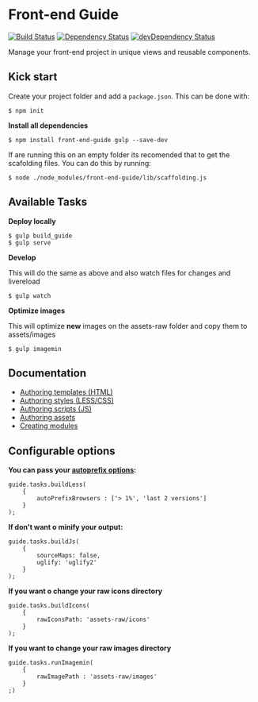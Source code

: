 # Front-end Guide

[![Build Status](https://travis-ci.org/voorhoede/front-end-guide.svg?branch=master)](https://travis-ci.org/voorhoede/front-end-guide)
[![Dependency Status](https://david-dm.org/voorhoede/front-end-guide.svg?theme=shields.io)](https://david-dm.org/voorhoede/front-end-guide)
[![devDependency Status](https://david-dm.org/voorhoede/front-end-guide/dev-status.svg?theme=shields.io)](https://david-dm.org/voorhoede/front-end-guide#info=devDependencies)

Manage your front-end project in unique views and reusable components.

## Kick start

Create your project folder and add a `package.json`. This can be done with:

	$ npm init

**Install all dependencies**

	$ npm install front-end-guide gulp --save-dev

If are running this on an empty folder its recomended that to get the scafolding files. You can do this by running:

	$ node ./node_modules/front-end-guide/lib/scaffolding.js

## Available Tasks

**Deploy locally**

	$ gulp build_guide
	$ gulp serve

**Develop**

This will do the same as above and also watch files for changes and livereload

	$ gulp watch

**Optimize images**

This will optimize **new** images on the assets-raw folder and copy them to assets/images

	$ gulp imagemin

## Documentation

* [Authoring templates (HTML)](docs/authoring-templates.md)
* [Authoring styles (LESS/CSS)](docs/authoring-styles.md)
* [Authoring scripts (JS)](docs/authoring-scripts.md)
* [Authoring assets](docs/authoring-assets.md)
* [Creating modules](docs/module-crud.md)

## Configurable options

**You can pass your [autoprefix options](https://github.com/postcss/autoprefixer#browsers):**

    guide.tasks.buildLess(
        {
            autoPrefixBrowsers : ['> 1%', 'last 2 versions']
        }
    );


**If don't want o minify your output:**

    guide.tasks.buildJs(
        {
            sourceMaps: false,
            uglify: 'uglify2'
        }
    );

**If you want o change your raw icons directory**

    guide.tasks.buildIcons(
        {
            rawIconsPath: 'assets-raw/icons'
        }
    );

**If you want to change your raw images directory**

    guide.tasks.runImagemin(
        {
            rawImagePath : 'assets-raw/images'
        }
    ;)

